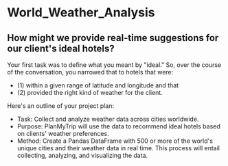 # World_Weather_Analysis

## How might we provide real-time suggestions for our client's ideal hotels?

Your first task was to define what you meant by "ideal." So, over the course of the conversation, you narrowed that to hotels that were:
- (1) within a given range of latitude and longitude and that 
- (2) provided the right kind of weather for the client.

Here's an outline of your project plan:

- Task: Collect and analyze weather data across cities worldwide.
- Purpose: PlanMyTrip will use the data to recommend ideal hotels based on clients' weather preferences.
- Method: Create a Pandas DataFrame with 500 or more of the world's unique cities and their weather data in real time. This process will entail collecting, analyzing, and visualizing the data.
